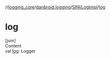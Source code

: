 //[logging_core](../../../index.md)/[danbroid.logging](../index.md)/[Slf4jLogImpl](index.md)/[log](log.md)



# log  
[jvm]  
Content  
val [log](log.md): Logger  



